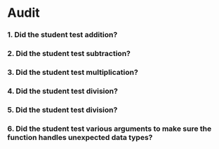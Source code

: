# Audit

### 1. Did the student test addition?
### 2. Did the student test subtraction?
### 3. Did the student test multiplication?
### 4. Did the student test division?
### 5. Did the student test division?
### 6. Did the student test various arguments to make sure the function handles unexpected data types?

